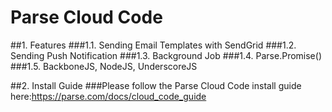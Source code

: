 # Parse Cloud Code
 
##1. Features
###1.1.  Sending Email Templates with SendGrid
###1.2.  Sending Push Notification
###1.3.  Background Job
###1.4.  Parse.Promise()
###1.5.  BackboneJS, NodeJS, UnderscoreJS
 

##2. Install Guide
###Please follow the Parse Cloud Code install guide here:https://parse.com/docs/cloud_code_guide
